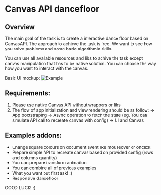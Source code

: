 # Canvas API dancefloor

## Overview 
The main goal of the task is to create a interactive dance floor based on CanvasAPI.
The approach to achieve the task is free. We want to see how you solve problems and some basic algorithmic skills.

You can use all available resources and libs to achive the task except canvas manipulation that has to be native solution.
You can choose the way how you want to interact with the canvas. 

Basic UI mockup: 
![Example](examples/canvas_api_dancefloor.png)

## Requirements:
1. Please use native Canvas API without wrappers or libs
2. The flow of app initialization and view rendering should be as follow: 
    -> App bootstraping 
      -> Async operation to fetch the state (eg. You can simulate API call to recreate canvas with config) 
        -> UI and Canvas 
 
  
## Examples addons:

  - Change square colours on document event like mouseover or onclick
  - Prepare simple API to recreate canvas based on provided config (rows and columns quantity)
  - You can prepare transform animation
  - You can combine all of previous examples
  - What you want but first ask! :)
  - Responsive dancefloor
 
 GOOD LUCK! :)
  
